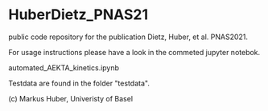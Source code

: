# HuberDietz_PNAS21

public code repository for the publication Dietz, Huber, et al. PNAS2021.

For usage instructions please have a look in the commeted jupyter notebok. 

automated_AEKTA_kinetics.ipynb

Testdata are found in the folder "testdata".

(c) Markus Huber, Univeristy of Basel
